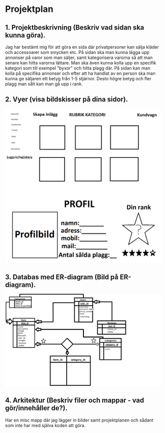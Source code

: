 # Projektplan

## 1. Projektbeskrivning (Beskriv vad sidan ska kunna göra).
Jag har bestämt mig för att göra en sida där privatpersoner kan sälja kläder och accessoarer som smycken etc. På sidan ska man kunna lägga upp annonser på varor som man säljer, samt kategorisera varorna så att man senare kan hitta varorna lättare. Man ska även kunna kolla upp en specifik kategori som till exempel "byxor" och hitta plagg där. På sidan kan man kolla på specifika annonser och efter att ha handlat av en person ska man kunna ge säljaren ett betyg från 1-5 stjärnor. Desto högre betyg och fler plagg man sålt kan man gå upp i rank.
## 2. Vyer (visa bildskisser på dina sidor).
![Hemsidan](hemsidan.png)
![profilsidan](profilsida.png)
## 3. Databas med ER-diagram (Bild på ER-diagram).
![ER-diagram](ER-Diagram.png)
## 4. Arkitektur (Beskriv filer och mappar - vad gör/innehåller de?).
Har en misc mapp där jag lägger in bilder samt projektplanen och sådant som inte har med själva koden att göra.


